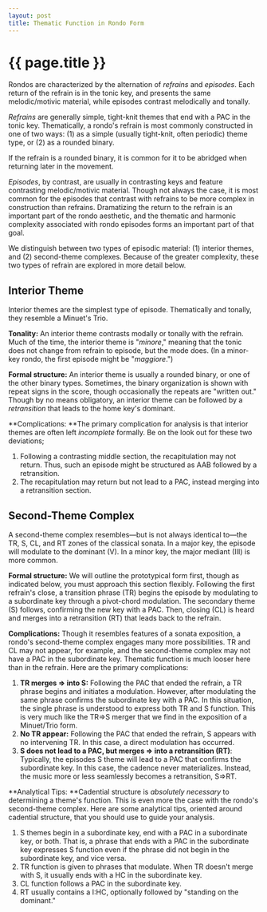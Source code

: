 ```yaml
---
layout: post
title: Thematic Function in Rondo Form
---
```


{{ page.title }}
================

Rondos are characterized by the alternation of *refrains* and *episodes*. Each return of the refrain is in the tonic key, and presents the same melodic/motivic material, while episodes contrast melodically and tonally.

*Refrains* are generally simple, tight-knit themes that end with a PAC in the tonic key. Thematically, a rondo's refrain is most commonly constructed in one of two ways: (1) as a simple (usually tight-knit, often periodic) theme type, or (2) as a rounded binary.

If the refrain is a rounded binary, it is common for it to be abridged when returning later in the movement.

*Episodes*, by contrast, are usually in contrasting keys and feature contrasting melodic/motivic material. Though not always the case, it is most common for the episodes that contrast with refrains to be more complex in construction than refrains. Dramatizing the return to the refrain is an important part of the rondo aesthetic, and the thematic and harmonic complexity associated with rondo episodes forms an important part of that goal.

We distinguish between two types of episodic material: (1) interior themes, and (2) second-theme complexes. Because of the greater complexity, these two types of refrain are explored in more detail below.

## Interior Theme ##

Interior themes are the simplest type of episode. Thematically and tonally, they resemble a Minuet's Trio.

**Tonality:** An interior theme contrasts modally or tonally with the refrain. Much of the time, the interior theme is "*minore*," meaning that the tonic does not change from refrain to episode, but the mode does. (In a minor-key rondo, the first episode might be "*maggiore*.")

**Formal structure:** An interior theme is usually a rounded binary, or one of the other binary types. Sometimes, the binary organization is shown with repeat signs in the score, though occasionally the repeats are "written out." Though by no means obligatory, an interior theme can be followed by a *retransition* that leads to the home key's dominant.

**Complications: **The primary complication for analysis is that interior themes are often left *incomplete* formally. Be on the look out for these two deviations;

1. Following a contrasting middle section, the recapitulation may not return. Thus, such an episode might be structured as AAB followed by a retransition.
2. The recapitulation may return but not lead to a PAC, instead merging into a retransition section.

## Second-Theme Complex


A second-theme complex resembles—but is not always identical to—the TR, S, CL, and RT zones of the classical sonata. In a major key, the episode will modulate to the dominant (V). In a minor key, the major mediant (III) is more common.

**Formal structure:** We will outline the prototypical form first, though as indicated below, you must approach this section flexibly. Following the first refrain's close, a transition phrase (TR) begins the episode by modulating to a subordinate key through a pivot-chord modulation. The secondary theme (S) follows, confirming the new key with a PAC. Then, closing (CL) is heard and merges into a retransition (RT) that leads back to the refrain.

**Complications:** Though it resembles features of a sonata exposition, a rondo's second-theme complex engages many more possibilities. TR and CL may not appear, for example, and the second-theme complex may not have a PAC in the subordinate key. Thematic function is much looser here than in the refrain. Here are the primary complications:

1. **TR merges => into S:** Following the PAC that ended the refrain, a TR phrase begins and initiates a modulation. However, after modulating the same phrase confirms the subordinate key with a PAC. In this situation, the single phrase is understood to express both TR and S function. This is very much like the TR=>S merger that we find in the exposition of a Minuet/Trio form.
2. **No TR appear:** Following the PAC that ended the refrain, S appears with no intervening TR. In this case, a direct modulation has occurred.
3. **S does not lead to a PAC, but merges => into a retransition (RT)**: Typically, the episodes S theme will lead to a PAC that confirms the subordinate key. In this case, the cadence never materializes. Instead, the music more or less seamlessly becomes a retransition, S=>RT.

**Analytical Tips: **Cadential structure is *absolutely necessary* to determining a theme's function. This is even more the case with the rondo's second-theme complex. Here are some analytical tips, oriented around cadential structure, that you should use to guide your analysis.

1. S themes begin in a subordinate key, end with a PAC in a subordinate key, or both. That is, a phrase that ends with a PAC in the subordinate key expresses S function even if the phrase did not begin in the subordinate key, and vice versa.
2. TR function is given to phrases that modulate. When TR doesn't merge with S, it usually ends with a HC in the subordinate key.
3. CL function follows a PAC in the subordinate key.
4. RT usually contains a I:HC, optionally followed by "standing on the dominant."